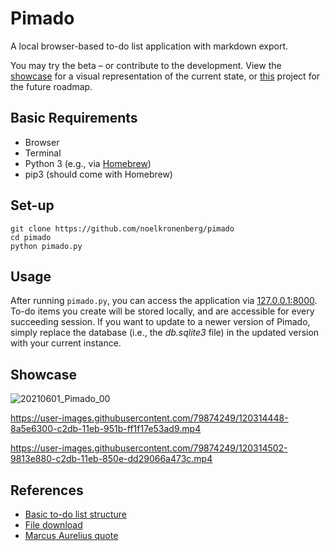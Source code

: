 # Pimado

A local browser-based to-do list application with markdown export.   

You may try the beta – or contribute to the development. View the [showcase](https://github.com/noelkronenberg/pimado#showcase) for a visual representation of the current state, or [this](https://github.com/noelkronenberg/pimado/projects/1) project for the future roadmap.

## Basic Requirements

- Browser
- Terminal
- Python 3 (e.g., via [Homebrew](https://brew.sh/))
- pip3 (should come with Homebrew)

## Set-up

```
git clone https://github.com/noelkronenberg/pimado
cd pimado
python pimado.py
```

## Usage

After running `pimado.py`, you can access the application via [127.0.0.1:8000](http://127.0.0.1:8000/). To-do items you create will be stored locally, and are accessible for every succeeding session. If you want to update to a newer version of Pimado, simply replace the database (i.e., the *db.sqlite3* file) in the updated version with your current instance.

## Showcase

![20210601_Pimado_00](https://user-images.githubusercontent.com/79874249/120317037-6ea88c00-c2de-11eb-9a03-4f6173dd02b8.jpg)

https://user-images.githubusercontent.com/79874249/120314448-8a5e6300-c2db-11eb-951b-ff1f17e53ad9.mp4

https://user-images.githubusercontent.com/79874249/120314502-9813e880-c2db-11eb-850e-dd29066a473c.mp4

## References

- [Basic to-do list structure](https://youtu.be/ovql0Ui3n_I)
- [File download](https://linuxhint.com/download-the-file-in-django/)
- [Marcus Aurelius quote](https://youtu.be/AiM9YcE0LT4?t=46)
